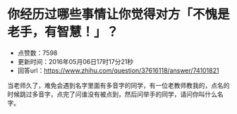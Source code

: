 # 你经历过哪些事情让你觉得对方「不愧是老手，有智慧！」？
- 点赞数：7598
- 更新时间：2016年05月06日17时17分21秒
- 回答url：https://www.zhihu.com/question/37616118/answer/74101821
<body>
 <p data-pid="qCn8H5Lr">当老师久了，难免会遇到名字里面有多音字的同学，有一位老教师教我的，点名的时候跳过多音字，点完了问谁没有被点到，然后问举手的同学，请问你叫什么名字。</p>
</body>